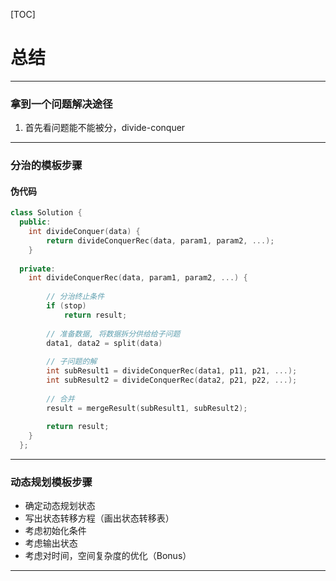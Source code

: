 [TOC]

# 总结

---
### 拿到一个问题解决途径
1. 首先看问题能不能被分，divide-conquer

---
### 分治的模板步骤
#### 伪代码

```C++
class Solution {
  public:
    int divideConquer(data) {
        return divideConquerRec(data, param1, param2, ...);
    }
    
  private:
    int divideConquerRec(data, param1, param2, ...) {
        
        // 分治终止条件
        if (stop)
            return result;
        
        // 准备数据, 将数据拆分供给给子问题
        data1, data2 = split(data)
        
        // 子问题的解
        int subResult1 = divideConquerRec(data1, p11, p21, ...);
        int subResult2 = divideConquerRec(data2, p21, p22, ...);
        
        // 合并
        result = mergeResult(subResult1, subResult2);
        
        return result;
    }
  };
```

---

### 动态规划模板步骤
* 确定动态规划状态
* 写出状态转移方程（画出状态转移表）
* 考虑初始化条件
* 考虑输出状态
* 考虑对时间，空间复杂度的优化（Bonus）
---
